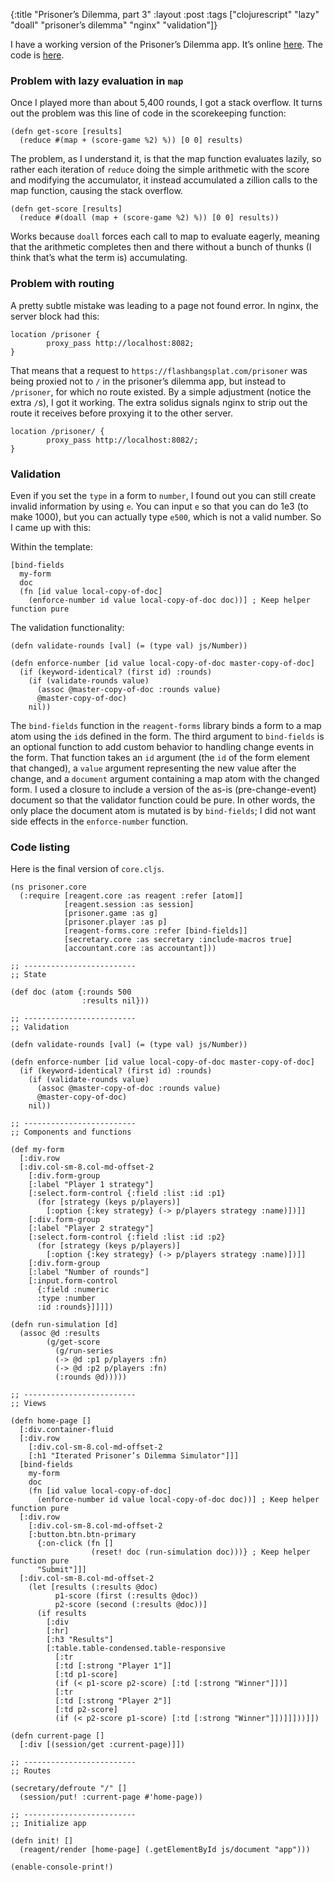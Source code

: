 {:title "Prisoner’s Dilemma, part 3" 
 :layout :post 
 :tags ["clojurescript" "lazy" "doall" "prisoner’s dilemma" "nginx" "validation"]}

I have a working version of the Prisoner’s Dilemma app. It’s online [here](https://flashbangsplat.com/prisoner). The code is [here](https://github.com/ethan826/prisoners-dilemma).

### Problem with lazy evaluation in `map`

Once I played more than about 5,400 rounds, I got a stack overflow. It turns out the problem was this line of code in the scorekeeping function:

    (defn get-score [results]
      (reduce #(map + (score-game %2) %)) [0 0] results)
  
The problem, as I understand it, is that the map function evaluates lazily, so rather each iteration of `reduce` doing the simple arithmetic with the score and modifying the accumulator, it instead accumulated a zillion calls to the map function, causing the stack overflow.

    (defn get-score [results]
      (reduce #(doall (map + (score-game %2) %)) [0 0] results))
      
Works because `doall` forces each call to map to evaluate eagerly, meaning that the arithmetic completes then and there without a bunch of thunks (I think that’s what the term is) accumulating.

### Problem with routing

A pretty subtle mistake was leading to a page not found error. In nginx, the server block had this:

    location /prisoner {
            proxy_pass http://localhost:8082;
    }

That means that a request to `https://flashbangsplat.com/prisoner` was being proxied not to `/` in the prisoner’s dilemma app, but instead to `/prisoner`, for which no route existed. By a simple adjustment (notice the extra `/`s), I got it working. The extra solidus signals nginx to strip out the route it receives before proxying it to the other server.


    location /prisoner/ {
            proxy_pass http://localhost:8082/;
    }

### Validation

Even if you set the `type` in a form to `number`, I found out you can still create invalid information by using `e`. You can input `e` so that you can do 1e3 (to make 1000), but you can actually type `e500`, which is not a valid number. So I came up with this:

Within the template:


    [bind-fields
      my-form
      doc
      (fn [id value local-copy-of-doc]
        (enforce-number id value local-copy-of-doc doc))] ; Keep helper function pure

The validation functionality:

    (defn validate-rounds [val] (= (type val) js/Number))

    (defn enforce-number [id value local-copy-of-doc master-copy-of-doc]
      (if (keyword-identical? (first id) :rounds)
        (if (validate-rounds value)
          (assoc @master-copy-of-doc :rounds value)
          @master-copy-of-doc)
        nil))
        
The `bind-fields` function in the `reagent-forms` library binds a form to a map atom using the `id`s defined in the form. The third argument to `bind-fields` is an optional function to add custom behavior to handling change events in the form. That function takes an `id` argument (the `id` of the form element that changed), a `value` argument representing the new value after the change, and a `document` argument containing a map atom with the changed form. I used a closure to include a version of the as-is (pre-change-event) document so that the validator function could be pure. In other words, the only place the document atom is mutated is by `bind-fields`; I did not want side effects in the `enforce-number` function.

### Code listing

Here is the final version of `core.cljs`.

    (ns prisoner.core
      (:require [reagent.core :as reagent :refer [atom]]
                [reagent.session :as session]
                [prisoner.game :as g]
                [prisoner.player :as p]
                [reagent-forms.core :refer [bind-fields]]
                [secretary.core :as secretary :include-macros true]
                [accountant.core :as accountant]))
    
    ;; -------------------------
    ;; State
    
    (def doc (atom {:rounds 500
                    :results nil}))
    
    ;; -------------------------
    ;; Validation
    
    (defn validate-rounds [val] (= (type val) js/Number))
    
    (defn enforce-number [id value local-copy-of-doc master-copy-of-doc]
      (if (keyword-identical? (first id) :rounds)
        (if (validate-rounds value)
          (assoc @master-copy-of-doc :rounds value)
          @master-copy-of-doc)
        nil))
    
    ;; -------------------------
    ;; Components and functions
    
    (def my-form
      [:div.row
      [:div.col-sm-8.col-md-offset-2
        [:div.form-group
        [:label "Player 1 strategy"]
        [:select.form-control {:field :list :id :p1}
          (for [strategy (keys p/players)]
            [:option {:key strategy} (-> p/players strategy :name)])]]
        [:div.form-group
        [:label "Player 2 strategy"]
        [:select.form-control {:field :list :id :p2}
          (for [strategy (keys p/players)]
            [:option {:key strategy} (-> p/players strategy :name)])]]
        [:div.form-group
        [:label "Number of rounds"]
        [:input.form-control
          {:field :numeric
          :type :number
          :id :rounds}]]]])
    
    (defn run-simulation [d]
      (assoc @d :results
            (g/get-score
              (g/run-series
              (-> @d :p1 p/players :fn)
              (-> @d :p2 p/players :fn)
              (:rounds @d)))))
    
    ;; -------------------------
    ;; Views
    
    (defn home-page []
      [:div.container-fluid
      [:div.row
        [:div.col-sm-8.col-md-offset-2
        [:h1 "Iterated Prisoner’s Dilemma Simulator"]]]
      [bind-fields
        my-form
        doc
        (fn [id value local-copy-of-doc]
          (enforce-number id value local-copy-of-doc doc))] ; Keep helper function pure
      [:div.row
        [:div.col-sm-8.col-md-offset-2
        [:button.btn.btn-primary
          {:on-click (fn []
                      (reset! doc (run-simulation doc)))} ; Keep helper function pure
          "Submit"]]]
      [:div.col-sm-8.col-md-offset-2
        (let [results (:results @doc)
              p1-score (first (:results @doc))
              p2-score (second (:results @doc))]
          (if results
            [:div
            [:hr]
            [:h3 "Results"]
            [:table.table-condensed.table-responsive
              [:tr
              [:td [:strong "Player 1"]]
              [:td p1-score]
              (if (< p1-score p2-score) [:td [:strong "Winner"]])]
              [:tr
              [:td [:strong "Player 2"]]
              [:td p2-score]
              (if (< p2-score p1-score) [:td [:strong "Winner"]])]]]))]])
    
    (defn current-page []
      [:div [(session/get :current-page)]])
    
    ;; -------------------------
    ;; Routes
    
    (secretary/defroute "/" []
      (session/put! :current-page #'home-page))
    
    ;; -------------------------
    ;; Initialize app
    
    (defn init! []
      (reagent/render [home-page] (.getElementById js/document "app")))
    
    (enable-console-print!)
